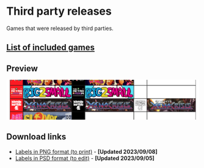 # Third party releases

Games that were released by third parties.

## [List of included games](files/third-party-games.txt)

## Preview

![Third parties preview](img/third-parties-preview.png)

## Download links

- [Labels in PNG format (to print)](files/third-parties-images.zip) - **[Updated 2023/09/08]**
- [Labels in PSD format (to edit)](files/third-parties-templates.zip) - **[Updated 2023/09/05]**
